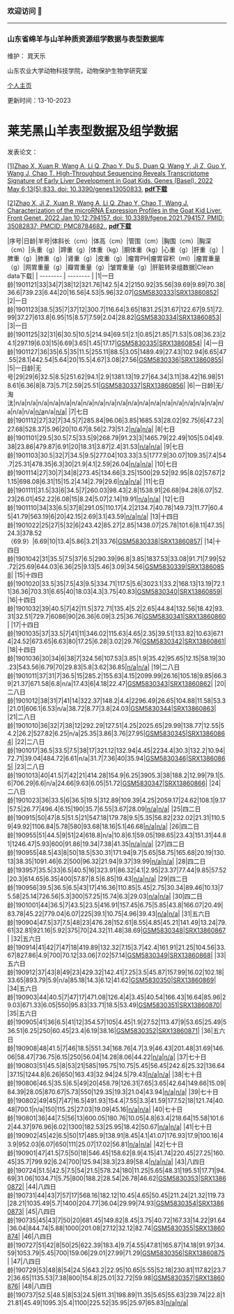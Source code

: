 ### 欢迎访问 👋

<!--
**chaotianle11/chaotianle11** is a ✨ _special_ ✨ repository because its `README.md` (this file) appears on your GitHub profile.

Here are some ideas to get you started:

- 🔭 I’m currently working on ...
- 🌱 I’m currently learning ...
- 👯 I’m looking to collaborate on ...
- 🤔 I’m looking for help with ...
- 💬 Ask me about ...
- 📫 How to reach me: ...
- 😄 Pronouns: ...
- ⚡ Fun fact: ...
-->
---
### 山东省绵羊与山羊种质资源组学数据与表型数据库
维护：
晁天乐

山东农业大学动物科技学院，动物保护生物学研究室
  
[个人主页](https://dkdy.sdau.edu.cn/2019/0904/c1553a154978/page.html)

更新时间：13-10-2023


# 莱芜黑山羊表型数据及组学数据

发表论文：

[[1]Zhao X, Xuan R, Wang A, Li Q, Zhao Y, Du S, Duan Q, Wang Y, Ji Z, Guo Y, Wang J, Chao T. High-Throughput Sequencing Reveals Transcriptome Signature of Early Liver Development in Goat Kids. Genes (Basel). 2022 May 6;13(5):833. doi: 10.3390/genes13050833](https://www.mdpi.com/2073-4425/13/5/833), [**pdf下载**](https://www.ncbi.nlm.nih.gov/pmc/articles/PMC9141777/pdf/genes-13-00833.pdf)

[[2]Zhao X, Ji Z, Xuan R, Wang A, Li Q, Zhao Y, Chao T, Wang J. Characterization of the microRNA Expression Profiles in the Goat Kid Liver. Front Genet. 2022 Jan 10;12:794157. doi: 10.3389/fgene.2021.794157. PMID: 35082837; PMCID: PMC8784682.](https://www.frontiersin.org/articles/10.3389/fgene.2021.794157/full), [**pdf下载**](https://www.ncbi.nlm.nih.gov/pmc/articles/PMC8784682/pdf/fgene-12-794157.pdf)

|序号|日龄|羊号|体斜长（cm）|体高（cm）|管围（cm）|胸围（cm）|胸深（cm）|头重（g）|蹄重（g）|体重（kg）|胴体重（kg）|心重（g）|肝重（g）|脾重（g）|肺重（g）|肾重（g）|皮重（g）|瘤胃PH|瘤胃容积（ml）|瘤胃重量（g）|网胃重量（g）|瓣胃重量（g）|皱胃重量（g）|肝脏转录组数据|Clean data下载|
| -------- | -------- |
|1|一日龄|1901121|33|34|7|38|12|321.76|142.5|4.2|2150.92|35.56|39.69|9.89|70.38|36.6|739.23|6.44|20|16.56|4.53|5.96|32.07|[GSM5830333](https://www.ncbi.nlm.nih.gov/geo/query/acc.cgi?acc=GSM5830333)|[SRX13860852](https://www.ncbi.nlm.nih.gov/sra/SRX13860852[accn])|
|2|一日龄|1901123|38.5|35|7|37|12|300.7|116.64|3.65|1831.25|31.67|122.67|9.51|72.99|37.27|613.8|6.95|15|8.57|7.59|2.04|28.82|[GSM5830334](https://www.ncbi.nlm.nih.gov/geo/query/acc.cgi?acc=GSM5830334)|[SRX13860853](https://www.ncbi.nlm.nih.gov/sra/SRX13860853[accn])|
|3|一日龄|1901125|32|31|6|30.5|10.5|214.94|69.51|2.1|0.85|21.85|71.53|5.08|36.23|24.1|297.19|6.03|15|6.69|3.65|1.45|17.17|[GSM5830335](https://www.ncbi.nlm.nih.gov/geo/query/acc.cgi?acc=GSM5830335)|[SRX13860854](https://www.ncbi.nlm.nih.gov/sra/SRX13860854[accn])|
|4|一日龄|1901127|36|35|6.5|35|11.5|255.11|88.5|3.05|1489.49|27.43|102.94|6.65|47.55|28.1|442.54|5.64|20|15.5|4.67|3.08|27.56|[GSM5830336](https://www.ncbi.nlm.nih.gov/geo/query/acc.cgi?acc=GSM5830336)|[SRX13860855](https://www.ncbi.nlm.nih.gov/sra/SRX13860855[accn])|
|5|一日龄|无号|29|29|6|32.5|8.5|251.62|94.1|2.9|1381.13|19.27|64.34|3.11|38.42|16.98|518.61|6.36|8|8.73|5.71|2.59|25.51|[GSM5830337](https://www.ncbi.nlm.nih.gov/geo/query/acc.cgi?acc=GSM5830337)|[SRX13860856](https://www.ncbi.nlm.nih.gov/sra/SRX13860856[accn])|
|6|一日龄|无/淘汰|n/a|n/a|n/a|n/a|n/a|n/a|n/a|n/a|n/a|n/a|n/a|n/a|n/a|n/a|n/a|n/a|n/a|n/a|n/a|n/a|n/a|[n/a](https://www.ncbi.nlm.nih.gov/geo/query/acc.cgi?acc=n/a)n/a|[n/a](https://www.ncbi.nlm.nih.gov/sra/n/a[accn])|
|7|七日龄|1901112|27|32|7|34.5|7|285.84|96.06|3.85|1685.53|28.02|92.75|6|47.23|27.68|528.37|5.96|20|10.67|8.56|2.73|51.2|[n/a](https://www.ncbi.nlm.nih.gov/geo/query/acc.cgi?acc=n/a)|[n/a](https://www.ncbi.nlm.nih.gov/sra/n/a[accn])|
|8|七日龄|1901101|29.5|30.5|7.5|33.5|9|268.79|91.23|3|1465.79|22.49|105|5.04|49.38|23.86|479.87|6.91|20|18.31|3.87|2.4|31.53|[n/a](https://www.ncbi.nlm.nih.gov/geo/query/acc.cgi?acc=n/a)|[n/a](https://www.ncbi.nlm.nih.gov/sra/n/a[accn])|
|9|七日龄|1901103|30.5|32|7|34.5|9.5|277.04|103.33|3.5|1777.9|30.07|109.35|7.4|54.7|25.31|478.35|6.3|30|21.9|4.1|2.59|26.04|[n/a](https://www.ncbi.nlm.nih.gov/geo/query/acc.cgi?acc=n/a)|[n/a](https://www.ncbi.nlm.nih.gov/sra/n/a[accn])|
|10|七日龄|1901114|27|30|7|34|8|273.45|134.66|3.25|1500|29.52|92.95|8.02|57.67|21.15|698.08|6.31|15|15.2|4.14|2.79|29.6|[n/a](https://www.ncbi.nlm.nih.gov/geo/query/acc.cgi?acc=n/a)|[n/a](https://www.ncbi.nlm.nih.gov/sra/n/a[accn])|
|11|七日龄|1901111|31.5|33|6|34.5|7|260.03|98.43|2.8|1538.91|26.68|94.28|6.07|52.23|26.01|452.22|6.08|15|8.24|5.07|2.14|19.91|[n/a](https://www.ncbi.nlm.nih.gov/geo/query/acc.cgi?acc=n/a)|[n/a](https://www.ncbi.nlm.nih.gov/sra/n/a[accn])|
|12|七日龄|1901110|34|33|6.5|37|8|291.05|110.17|4.2|2134.7|40.78|149.73|11.77|60.45|41.79|563.19|6|20|42.15|2.69|3.1|43.59|[n/a](https://www.ncbi.nlm.nih.gov/geo/query/acc.cgi?acc=n/a)|[n/a](https://www.ncbi.nlm.nih.gov/sra/n/a[accn])|
|13|十四日龄|1901022|25|27|5|32|6|243.42|85.27|2.85|1438.07|25.78|101.6|8.11|47.35|24.3|378.52（69.9）|6.69|10|13.4|5.86|3.21|33.76|[GSM5830338](https://www.ncbi.nlm.nih.gov/geo/query/acc.cgi?acc=GSM5830338)|[SRX13860857](https://www.ncbi.nlm.nih.gov/sra/SRX13860857[accn])|
|14|十四日龄|1901042|31|35.5|7.5|37|6.5|290.39|96.8|3.85|1837.53|33.08|91.71|7.99|52.72|25.69|644.03|6.36|25|9.13|5.46|3.09|34.56|[GSM5830339](https://www.ncbi.nlm.nih.gov/geo/query/acc.cgi?acc=GSM5830339)|[SRX13860858](https://www.ncbi.nlm.nih.gov/sra/SRX13860858[accn])|
|15|十四日龄|1901020|33.5|35|7.5|43|9.5|334.71|117.5|5.6|3023.1|33.2|168.13|13.19|72.11|36.36|703.31|6.65|40|18.03|4.3|3.75|40.83|[GSM5830340](https://www.ncbi.nlm.nih.gov/geo/query/acc.cgi?acc=GSM5830340)|[SRX13860859](https://www.ncbi.nlm.nih.gov/sra/SRX13860859[accn])|
|16|十四日龄|1901032|39|40.5|7|42|11.5|372.71|135.4|5.2|2.65|44.84|132.56|18.42|93.31|32.51|729.7|6086|90|26.36|6.09|3.25|36.76|[GSM5830341](https://www.ncbi.nlm.nih.gov/geo/query/acc.cgi?acc=GSM5830341)|[SRX13860860](https://www.ncbi.nlm.nih.gov/sra/SRX13860860[accn])|
|17|十四日龄|1901035|37|33.5|7|41|11|346.02|115.63|4.65|2.35|39.51|133.82|10.63|67.14|24.52|673.65|6.63|80|17.25|6.28|3.02|29.76|[GSM5830342](https://www.ncbi.nlm.nih.gov/geo/query/acc.cgi?acc=GSM5830342)|[SRX13860861](https://www.ncbi.nlm.nih.gov/sra/SRX13860861[accn])|
|18|十四日龄|1901036|30|34|6|38|7|324.56|107.53|3.85|1.9|35.42|95.65|12.15|58.19|30.23|543.56|6.79|70|29.83|5.8|3.62|36.85|[n/a](https://www.ncbi.nlm.nih.gov/geo/query/acc.cgi?acc=n/a)|[n/a](https://www.ncbi.nlm.nih.gov/sra/n/a[accn])|
|19|二八日龄|1901011|37|31|7|36.5|15|285.2|155.63|4.15|2099.99|26.16|105.18|9.85|66.39|21.37|671.58|6.8|n/a|17.43|6|4.18|22.47|[GSM5830343](https://www.ncbi.nlm.nih.gov/geo/query/acc.cgi?acc=GSM5830343)|[SRX13860862](https://www.ncbi.nlm.nih.gov/sra/SRX13860862[accn])|
|20|二八日龄|1901012|38|31|7|41|14|322.37|148.2|4.4|2296.49|26.65|104.88|11.58|53.3|21.01|606.1|6.53|n/a|38.72|8.77|3.8|24.03|[GSM5830344](https://www.ncbi.nlm.nih.gov/geo/query/acc.cgi?acc=GSM5830344)|[SRX13860863](https://www.ncbi.nlm.nih.gov/sra/SRX13860863[accn])|
|21|二八日龄|1901010|36|32|7|38|12|292.29|127.51|4.25|2025.65|29.99|138.77|12.55|54.2|26.2|527.82|6.25|n/a|25.35|3.86|3.76|27.95|[GSM5830345](https://www.ncbi.nlm.nih.gov/geo/query/acc.cgi?acc=GSM5830345)|[SRX13860864](https://www.ncbi.nlm.nih.gov/sra/SRX13860864[accn])|
|22|二八日龄|1901017|36.5|33.5|7.5|38|17|321.12|132.94|4.45|2234.4|30.3|132.2|10.94|72.71|39.04|484.72|6.61|n/a|31.7|7.36|40|35.94|[GSM5830346](https://www.ncbi.nlm.nih.gov/geo/query/acc.cgi?acc=GSM5830346)|[SRX13860865](https://www.ncbi.nlm.nih.gov/sra/SRX13860865[accn])|
|23|二八日龄|1901013|40|41.5|7|42|21|414.28|154.9|6.25|3905.3|38|188.2|12.99|79.1|5.6|706.29|6.6|n/a|24.66|9.63|6.05|51.72|[GSM5830347](https://www.ncbi.nlm.nih.gov/geo/query/acc.cgi?acc=GSM5830347)|[SRX13860866](https://www.ncbi.nlm.nih.gov/sra/SRX13860866[accn])|
|24|二八日龄|1901023|36|33.5|6|36.5|19.5|312.89|109.39|4.25|2059.17|24.62|108.1|9.17|57.5|26.77|496.4|6.15|190|35.7|6.55|3.67|28.09|[n/a](https://www.ncbi.nlm.nih.gov/geo/query/acc.cgi?acc=n/a)|[n/a](https://www.ncbi.nlm.nih.gov/sra/n/a[accn])|
|25|四二日龄|190915|50|47|8.5|51.5|21|547.18|179.78|9.5|5.35|56.82|232.02|21.31|110.59|49.92|1106.84|5.78|580|93.68|18.16|5.1|46.68|[n/a](https://www.ncbi.nlm.nih.gov/geo/query/acc.cgi?acc=n/a)|[n/a](https://www.ncbi.nlm.nih.gov/sra/n/a[accn])|
|26|四二日龄|190955|51|44.5|9|51|24|618.8|n/a|10.8|6.1|59.05|198.65|23.43|151.31|44.81|1246.47|5.93|600|91.86|19.34|7.38|41.35|[n/a](https://www.ncbi.nlm.nih.gov/geo/query/acc.cgi?acc=n/a)|[n/a](https://www.ncbi.nlm.nih.gov/sra/n/a[accn])|
|27|四二日龄|190955|48.5|43|8|50|18.5|530.31|171.94|9.7|5.65|58.75|165.68|20.19|130.13|38.35|1091.46|6.2|500|96.32|21.94|9.37|39.99|[n/a](https://www.ncbi.nlm.nih.gov/geo/query/acc.cgi?acc=n/a)|[n/a](https://www.ncbi.nlm.nih.gov/sra/n/a[accn])|
|28|四二日龄|193957|35.5|33|6.5|40.5|16|323.91|86.32|4.1|2.95|23.37|77.44|9.85|57.52|20.3|614.65|6.35|400|57.87|8.5|6.85|19.43|[n/a](https://www.ncbi.nlm.nih.gov/geo/query/acc.cgi?acc=n/a)|[n/a](https://www.ncbi.nlm.nih.gov/sra/n/a[accn])|
|29|四二日龄|190956|39.5|36.5|6.5|43|17|416.36|110.85|5.45|2.75|30.34|89.46|10.13|75.58|25.14|726.56|5.3|300|57.25|15.74|6.3|29.03|[n/a](https://www.ncbi.nlm.nih.gov/geo/query/acc.cgi?acc=n/a)|[n/a](https://www.ncbi.nlm.nih.gov/sra/n/a[accn])|
|30|四二日龄|1901001|44|36.5|7|43.5|23.5|416.91|157.45|6.75|5.85|43.8|166.07|20.49|83.78|45.22|779.04|6.07|225|39.1|10.75|4.96|39.43|[n/a](https://www.ncbi.nlm.nih.gov/geo/query/acc.cgi?acc=n/a)|[n/a](https://www.ncbi.nlm.nih.gov/sra/n/a[accn])|
|31|五六日龄|190904|47.5|37|7.5|48|23|476.28|152.61|8.55|4.85|45.21|141.49|13.24|79.61|32.81|921.16|5.92|375|70|24.32|11.48|38.69|[GSM5830348](https://www.ncbi.nlm.nih.gov/geo/query/acc.cgi?acc=GSM5830348)|[SRX13860867](https://www.ncbi.nlm.nih.gov/sra/SRX13860867[accn])|
|32|五六日龄|190914|41|42|7|47|18|419.89|132.32|7.15|3.7|42.4|161.91|21.25|104.56|33.67|827.86|4.9|700|70.12|33.06|7.02|57.14|[GSM5830349](https://www.ncbi.nlm.nih.gov/geo/query/acc.cgi?acc=GSM5830349)|[SRX13860868](https://www.ncbi.nlm.nih.gov/sra/SRX13860868[accn])|
|33|五六日龄|190912|37|43|8|49|23|429.32|142.41|7.25|3.5|45.87|157.99|16.02|102.18|33.65|893.79|5.9|n/a|85.18|14.3|6.12|41.62|[GSM5830350](https://www.ncbi.nlm.nih.gov/geo/query/acc.cgi?acc=GSM5830350)|[SRX13860869](https://www.ncbi.nlm.nih.gov/sra/SRX13860869[accn])|
|34|五六日龄|190903|44|40.5|7|47|17|471.08|126.4|4|3.45|40.54|166.43|16.64|85.96|29.03|671.33|6.05|550|95.83|33.71|18.5|53.49|[GSM5830351](https://www.ncbi.nlm.nih.gov/geo/query/acc.cgi?acc=GSM5830351)|[SRX13860870](https://www.ncbi.nlm.nih.gov/sra/SRX13860870[accn])|
|35|五六日龄|190905|41|36|6.5|41|12|354.57|105|4.45|1.9|27.52|113.47|9|53.65|25.49|536.51|6.25|250|60.45|23.4|6.19|38.16|[GSM5830352](https://www.ncbi.nlm.nih.gov/geo/query/acc.cgi?acc=GSM5830352)|[SRX13860871](https://www.ncbi.nlm.nih.gov/sra/SRX13860871[accn])|
|36|五六日龄|190908|48|41.5|7|46|18.5|551.34|168.76|4.7|3.9|46.43|201.48|31.69|146.06|58.47|736.75|6.15|250|56.04|14.28|8.06|44.22|[n/a](https://www.ncbi.nlm.nih.gov/geo/query/acc.cgi?acc=n/a)|[n/a](https://www.ncbi.nlm.nih.gov/sra/n/a[accn])|
|37|七十日龄|190803|51|45.5|8|53|21|585|195.75|10.75|5.45|56.45|242.6|25.32|136.64|37.15|1244.8|6.26|650|163.43|32.94|24.5|79.43|[n/a](https://www.ncbi.nlm.nih.gov/geo/query/acc.cgi?acc=n/a)|[n/a](https://www.ncbi.nlm.nih.gov/sra/n/a[accn])|
|38|七十日龄|190806|46.5|35.5|6.5|49|20|458.79|126.31|7.65|3.65|42.64|149.66|15.09|84.39|28.05|870.67|5.73|550|129.35|19.3|21.04|43.94|[n/a](https://www.ncbi.nlm.nih.gov/geo/query/acc.cgi?acc=n/a)|[n/a](https://www.ncbi.nlm.nih.gov/sra/n/a[accn])|
|39|七十日龄|190802|49|45|7|47|16.5|491.93|154.4|7.55|3.3|41.59|177.52|18|121.74|40.48|700.1|n/a|150|115.25|27.03|19.09|45.16|[n/a](https://www.ncbi.nlm.nih.gov/geo/query/acc.cgi?acc=n/a)|[n/a](https://www.ncbi.nlm.nih.gov/sra/n/a[accn])|
|40|七十日龄|190801|36|44|7.5|56|13|600.05|180.76|10.05|4.8|63.4|218.64|15.58|101.62|44.37|976.96|6.02|1300|182.53|25.95|18.42|50.67|[n/a](https://www.ncbi.nlm.nih.gov/geo/query/acc.cgi?acc=n/a)|[n/a](https://www.ncbi.nlm.nih.gov/sra/n/a[accn])|
|41|七十日龄|190902|45|42|6.5|50|17|485.9|138.91|8.45|4.1|41.07|176.93|17.9|100.16|43.9|952.03|6.07|650|111|25.07|17.02|56.81|[n/a](https://www.ncbi.nlm.nih.gov/geo/query/acc.cgi?acc=n/a)|[n/a](https://www.ncbi.nlm.nih.gov/sra/n/a[accn])|
|42|七十日龄|190901|47|41.5|7.5|50|18|546.45|158.62|8.9|4.15|41.74|220.45|27.25|160.45|35.7|799.92|6.24|700|125.94|38.3|23.89|58.4|[n/a](https://www.ncbi.nlm.nih.gov/geo/query/acc.cgi?acc=n/a)|[n/a](https://www.ncbi.nlm.nih.gov/sra/n/a[accn])|
|43|八四日龄|190724|51.5|42.5|7.5|54|21.5|578.24|180|11.25|5.65|48.31|195.51|17.71|94.69|31.06|1034.71|5.75|800|188.2|28.54|26.78|46.62|[GSM5830353](https://www.ncbi.nlm.nih.gov/geo/query/acc.cgi?acc=GSM5830353)|[SRX13860872](https://www.ncbi.nlm.nih.gov/sra/SRX13860872[accn])|
|44|八四日龄|190731|44|43|7|57|17|568.16|182.12|10.45|4.65|50.45|211.24|21.32|119.73|28.21|1035.49|5.7|1400|204.77|36.04|29.99|74.93|[GSM5830354](https://www.ncbi.nlm.nih.gov/geo/query/acc.cgi?acc=GSM5830354)|[SRX13860873](https://www.ncbi.nlm.nih.gov/sra/SRX13860873[accn])|
|45|八四日龄|190735|45|43|7|50|20|681.45|149.82|8.45|3.75|40.72|167.33|14.22|91.64|36.04|844.74|5.88|1000|201.08|27.12|32.12|82.74|[GSM5830355](https://www.ncbi.nlm.nih.gov/geo/query/acc.cgi?acc=GSM5830355)|[SRX13860874](https://www.ncbi.nlm.nih.gov/sra/SRX13860874[accn])|
|46|八四日龄|190727|51|42|8|50|25|622.39|183.4|9.7|4.55|47.81|165.87|14.18|91.97|34.59|1053.79|5.45|700|159.06|29.01|27.99|71.29|[GSM5830356](https://www.ncbi.nlm.nih.gov/geo/query/acc.cgi?acc=GSM5830356)|[SRX13860875](https://www.ncbi.nlm.nih.gov/sra/SRX13860875[accn])|
|47|八四日龄|190729|53|48|8|54|24.5|643.2|22.95|10.65|5.55|52.18|230.81|117.82|23.72|36.65|1135.53|7.38|800|154.8|25.01|32.72|59.98|[GSM5830357](https://www.ncbi.nlm.nih.gov/geo/query/acc.cgi?acc=GSM5830357)|[SRX13860876](https://www.ncbi.nlm.nih.gov/sra/SRX13860876[accn])|
|48|八四日龄|190737|52.5|48.5|8|53|24.5|611.31|198.89|11.35|5.65|55.63|239.74|22.8|121.81|45.49|1095.3|5.4|1100|225.52|35.95|25.97|65.83|[n/a](https://www.ncbi.nlm.nih.gov/geo/query/acc.cgi?acc=n/a)|[n/a](https://www.ncbi.nlm.nih.gov/sra/n/a[accn])|


